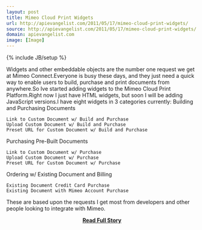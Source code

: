 ```yaml
---
layout: post
title: Mimeo Cloud Print Widgets
url: http://apievangelist.com/2011/05/17/mimeo-cloud-print-widgets/
source: http://apievangelist.com/2011/05/17/mimeo-cloud-print-widgets/
domain: apievangelist.com
image: [Image]
---
```

{% include JB/setup %}<p>Widgets and other embeddable objects are the number one request we get at Mimeo Connect.Everyone is busy these days, and they just need a quick way to enable users to build, purchase and print documents from anywhere.So Ive started adding widgets to the Mimeo Cloud Print Platform.Right now I just have HTML widgets, but soon I will be adding JavaScript versions.I have eight widgets in 3 categories currently:
Building and Purchasing Documents

	Link to Custom Document w/ Build and Purchase
	Upload Custom Document w/ Build and Purchase
	Preset URL for Custom Document w/ Build and Purchase

Purchasing Pre-Built Documents

	Link to Custom Document w/ Purchase
	Upload Custom Document w/ Purchase
	Preset URL for Custom Document w/ Purchase

Ordering w/ Existing Document and Billing

	Existing Document Credit Card Purchase
	Existing Document with Mimeo Account Purchase

These are based upon the requests I get most from developers and other people looking to integrate with Mimeo.</p>
<center><p><a href="http://apievangelist.com/2011/05/17/mimeo-cloud-print-widgets/" style='padding:25px; font-sze:18px; font-weight: bold;'>Read Full Story</a></p></center>
